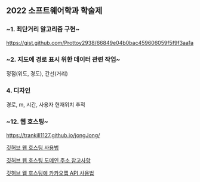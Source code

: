 ## 2022 소프트웨어학과 학술제

### ~1. 최단거리 알고리즘 구현~

https://gist.github.com/Prottoy2938/66849e04b0bac459606059f5f9f3aa1a

### ~2. 지도에 경로 표시 위한 데이터 관련 작업~

정점(위도, 경도), 간선(거리)

### 4. 디자인

경로, m, 시간, 사용자 현재위치 추적

### ~12. 웹 호스팅~ 

https://trankill1127.github.io/jongJong/

[깃허브 웹 호스팅 사용법](https://ya-ya.tistory.com/m/14)

[깃허브 웹 호스팅 도메인 주소 참고사항](https://github.com/codingeverybody/codingyahac/issues/62)

[깃허브 웹 호스팅에 카카오맵 API 사용법](https://kkt102.tistory.com/69)
